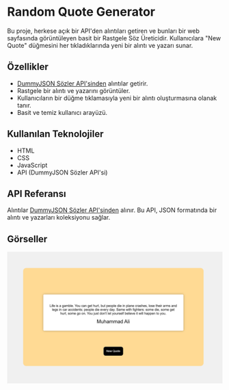 # Random Quote Generator

Bu proje, herkese açık bir API'den alıntıları getiren ve bunları bir web sayfasında görüntüleyen basit bir Rastgele Söz Üreticidir. Kullanıcılara "New Quote" düğmesini her tıkladıklarında yeni bir alıntı ve yazarı sunar.

## Özellikler

-   [DummyJSON Sözler API'sinden](https://dummyjson.com/quotes) alıntılar getirir.
-   Rastgele bir alıntı ve yazarını görüntüler.
-   Kullanıcıların bir düğme tıklamasıyla yeni bir alıntı oluşturmasına olanak tanır.
-   Basit ve temiz kullanıcı arayüzü.

## Kullanılan Teknolojiler

-   HTML
-   CSS
-   JavaScript
-   API (DummyJSON Sözler API'si)

## API Referansı

Alıntılar [DummyJSON Sözler API'sinden](https://dummyjson.com/quotes) alınır. Bu API, JSON formatında bir alıntı ve yazarları koleksiyonu sağlar.

## Görseller

![Random Quote Generator](img/Random.png)
